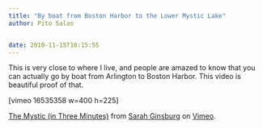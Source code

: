 ```yaml
---
title: "By boat from Boston Harbor to the Lower Mystic Lake"
author: Pito Salas


date: 2010-11-15T16:15:55
---
```




This is very close to where I live, and people are amazed to know that you can
actually go by boat from Arlington to Boston Harbor. This video is beautiful
proof of that.

[vimeo 16535358 w=400 h=225]

[The Mystic (in Three Minutes)](<http://vimeo.com/16535358>) from [Sarah
Ginsburg](<http://vimeo.com/sarahginsburg>) on [Vimeo](<http://vimeo.com>).


